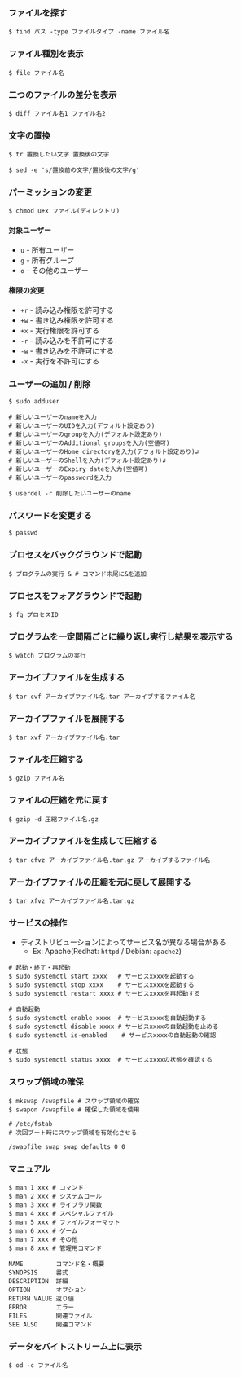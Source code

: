 ### ファイルを探す
```
$ find パス -type ファイルタイプ -name ファイル名
```

### ファイル種別を表示
```
$ file ファイル名
```

### 二つのファイルの差分を表示
```
$ diff ファイル名1 ファイル名2
```

### 文字の置換
```
$ tr 置換したい文字 置換後の文字

$ sed -e 's/置換前の文字/置換後の文字/g'
```

### パーミッションの変更
```
$ chmod u+x ファイル(ディレクトリ)
```

#### 対象ユーザー
- `u` - 所有ユーザー
- `g` - 所有グループ
- `o` - その他のユーザー

#### 権限の変更
- `+r` - 読み込み権限を許可する
- `+w` - 書き込み権限を許可する
- `+x` - 実行権限を許可する
- `-r` - 読み込みを不許可にする
- `-w` - 書き込みを不許可にする
- `-x` - 実行を不許可にする

### ユーザーの追加 / 削除
```
$ sudo adduser

# 新しいユーザーのnameを入力
# 新しいユーザーのUIDを入力(デフォルト設定あり)
# 新しいユーザーのgroupを入力(デフォルト設定あり)
# 新しいユーザーのAdditional groupsを入力(空値可)
# 新しいユーザーのHome directoryを入力(デフォルト設定あり)↲
# 新しいユーザーのShellを入力(デフォルト設定あり)↲
# 新しいユーザーのExpiry dateを入力(空値可)
# 新しいユーザーのpasswordを入力

$ userdel -r 削除したいユーザーのname
```

### パスワードを変更する
```
$ passwd
```

### プロセスをバックグラウンドで起動
```
$ プログラムの実行 & # コマンド末尾に&を追加
```

### プロセスをフォアグラウンドで起動
```
$ fg プロセスID
```

### プログラムを一定間隔ごとに繰り返し実行し結果を表示する
```
$ watch プログラムの実行
```

### アーカイブファイルを生成する
```
$ tar cvf アーカイブファイル名.tar アーカイブするファイル名
```

### アーカイブファイルを展開する
```
$ tar xvf アーカイブファイル名.tar
```

### ファイルを圧縮する
```
$ gzip ファイル名
```

### ファイルの圧縮を元に戻す
```
$ gzip -d 圧縮ファイル名.gz
```

### アーカイブファイルを生成して圧縮する
```
$ tar cfvz アーカイブファイル名.tar.gz アーカイブするファイル名
```

### アーカイブファイルの圧縮を元に戻して展開する
```
$ tar xfvz アーカイブファイル名.tar.gz
```

### サービスの操作
- ディストリビューションによってサービス名が異なる場合がある
  - Ex: Apache(Redhat: `httpd` / Debian: `apache2`)
```
# 起動・終了・再起動
$ sudo systemctl start xxxx   # サービスxxxxを起動する
$ sudo systemctl stop xxxx    # サービスxxxxを起動する
$ sudo systemctl restart xxxx # サービスxxxxを再起動する

# 自動起動
$ sudo systemctl enable xxxx  # サービスxxxxを自動起動する
$ sudo systemctl disable xxxx # サービスxxxxの自動起動を止める
$ sudo systemctl is-enabled    # サービスxxxxの自動起動の確認

# 状態
$ sudo systemctl status xxxx  # サービスxxxxの状態を確認する
```

### スワップ領域の確保
```
$ mkswap /swapfile # スワップ領域の確保
$ swapon /swapfile # 確保した領域を使用
```

```
# /etc/fstab
# 次回ブート時にスワップ領域を有効化させる

/swapfile swap swap defaults 0 0
```

### マニュアル
```
$ man 1 xxx # コマンド
$ man 2 xxx # システムコール
$ man 3 xxx # ライブラリ関数
$ man 4 xxx # スペシャルファイル
$ man 5 xxx # ファイルフォーマット
$ man 6 xxx # ゲーム
$ man 7 xxx # その他
$ man 8 xxx # 管理用コマンド
```

```
NAME         コマンド名・概要
SYNOPSIS     書式
DESCRIPTION  詳細
OPTION       オプション
RETURN VALUE 返り値
ERROR        エラー
FILES        関連ファイル
SEE ALSO     関連コマンド
```

### データをバイトストリーム上に表示
```
$ od -c ファイル名
```
